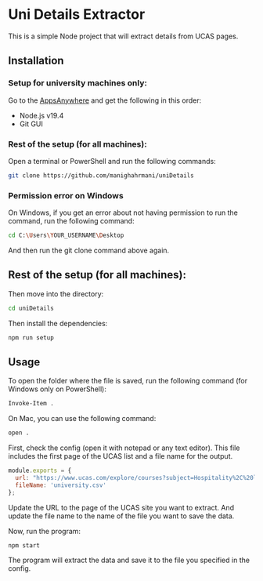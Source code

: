 # Uni Details Extractor

This is a simple Node project that will extract details from UCAS pages.

## Installation

### Setup for university machines only:

Go to the [AppsAnywhere](appsanywhere.port.ac.uk/) and get the following in this order:

- Node.js v19.4
- Git GUI

### Rest of the setup (for all machines):

Open a terminal or PowerShell and run the following commands:

```bash
git clone https://github.com/manighahrmani/uniDetails
```

### Permission error on Windows
On Windows, if you get an error about not having permission to run the command, run the following command:

```bash
cd C:\Users\YOUR_USERNAME\Desktop
```
And then run the git clone command above again.

## Rest of the setup (for all machines):

Then move into the directory:

```bash
cd uniDetails
```

Then install the dependencies:

```bash
npm run setup
```

## Usage

To open the folder where the file is saved, run the following command (for Windows only on PowerShell):

```bash
Invoke-Item .
```

On Mac, you can use the following command:

```bash
open .
```

First, check the config (open it with notepad or any text editor).
This file includes the first page of the UCAS list and a file name for the output.

```js
module.exports = {
  url: "https://www.ucas.com/explore/courses?subject=Hospitality%2C%20leisure%2C%20and%20tourism&filterBy=all&studyYear=current&latLng=false&page=1",
  fileName: 'university.csv'
};
```

Update the URL to the page of the UCAS site you want to extract.
And update the file name to the name of the file you want to save the data.


Now, run the program:

```bash
npm start
```

The program will extract the data and save it to the file you specified in the config.


